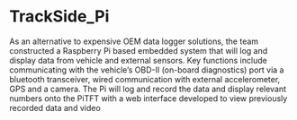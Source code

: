 # TrackSide_Pi
As an alternative to expensive OEM data logger solutions, the team constructed a Raspberry Pi based embedded system that will log and display data from vehicle and external sensors. Key functions include communicating with the vehicle’s OBD-II (on-board diagnostics) port via a bluetooth transceiver, wired communication with external accelerometer, GPS and a camera. The Pi will log and record the data and display relevant numbers onto the PiTFT with a web interface developed to view previously recorded data and video
